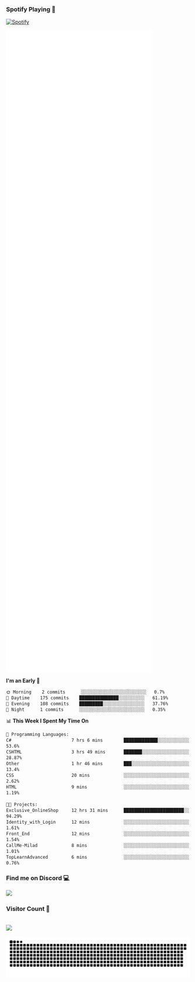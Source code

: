 ### Spotify Playing 🎵
[![Spotify](https://spotify-livestats-callme-milad.vercel.app/api/spotify)](https://open.spotify.com/user/314mrt6dxn5cqoxklh3thbwlr6by)

<img align="center" src="/github-metrics.svg" alt="Metrics" width="400">

<!--START_SECTION:waka-->
**I'm an Early 🐤** 

```text
🌞 Morning    2 commits      ░░░░░░░░░░░░░░░░░░░░░░░░░   0.7% 
🌆 Daytime    175 commits    ███████████████░░░░░░░░░░   61.19% 
🌃 Evening    108 commits    █████████░░░░░░░░░░░░░░░░   37.76% 
🌙 Night      1 commits      ░░░░░░░░░░░░░░░░░░░░░░░░░   0.35%

```


📊 **This Week I Spent My Time On** 

```text
💬 Programming Languages: 
C#                       7 hrs 6 mins        █████████████░░░░░░░░░░░░   53.6% 
CSHTML                   3 hrs 49 mins       ███████░░░░░░░░░░░░░░░░░░   28.87% 
Other                    1 hr 46 mins        ███░░░░░░░░░░░░░░░░░░░░░░   13.4% 
CSS                      20 mins             ░░░░░░░░░░░░░░░░░░░░░░░░░   2.62% 
HTML                     9 mins              ░░░░░░░░░░░░░░░░░░░░░░░░░   1.19%

🐱‍💻 Projects: 
Exclusive_OnlineShop     12 hrs 31 mins      ███████████████████████░░   94.29% 
Identity_with_Login      12 mins             ░░░░░░░░░░░░░░░░░░░░░░░░░   1.61% 
Front_End                12 mins             ░░░░░░░░░░░░░░░░░░░░░░░░░   1.54% 
CallMe-Milad             8 mins              ░░░░░░░░░░░░░░░░░░░░░░░░░   1.01% 
TopLearnAdvanced         6 mins              ░░░░░░░░░░░░░░░░░░░░░░░░░   0.76%

```


<!--END_SECTION:waka-->

### Find me on Discord 💻
<a href="https://discord.gg/pQVcABAxAy" rel="nofollow"> 
  <img src="https://discord.c99.nl/widget/theme-2/977957889358573609.png" data-canonical-src="https://discord.c99.nl/widget/theme-2/977957889358573609.png" style="max-width: 100%;"></a>

### Visitor Count 🔢
<p align="left"> 
  <br>
  <img src="https://profile-counter.glitch.me/callme-devil/count.svg" />
</p>

<img src="https://github.com/callme-devil/callme-devil/blob/output/github-contribution-grid-snake.svg" alt="snake" style="max-width: 100%;">
